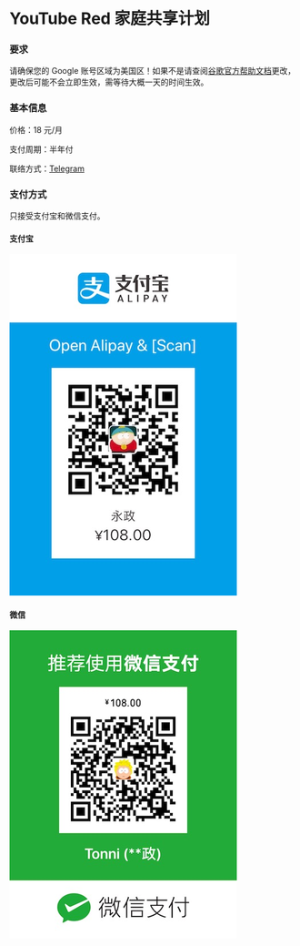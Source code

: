 # YouTube Red 家庭共享计划

### 要求

请确保您的 Google 账号区域为美国区！如果不是请查阅[谷歌官方帮助文档](https://support.google.com/payments/answer/6220310?hl=zh-Hans)更改，更改后可能不会立即生效，需等待大概一天的时间生效。

### 基本信息

价格：18 元/月

支付周期：半年付

联络方式：[Telegram](https://t.me/joinchat/BX8nShEBrznB0WehJq_EGQ)

### 支付方式

只接受支付宝和微信支付。

#### 支付宝

![ali-pay](./youtube-red-family-subscription-sharing/ali-pay.JPG)

#### 微信

![wechat-pay](./youtube-red-family-subscription-sharing/wechat-pay.JPG)

